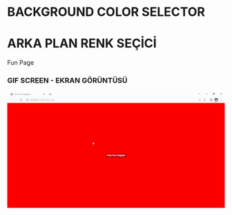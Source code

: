 # BACKGROUND COLOR SELECTOR

<h1> ARKA PLAN RENK SEÇİCİ</h1>

Fun Page

<h3> GIF SCREEN - EKRAN GÖRÜNTÜSÜ </h3>

![](Colorselector.gif)